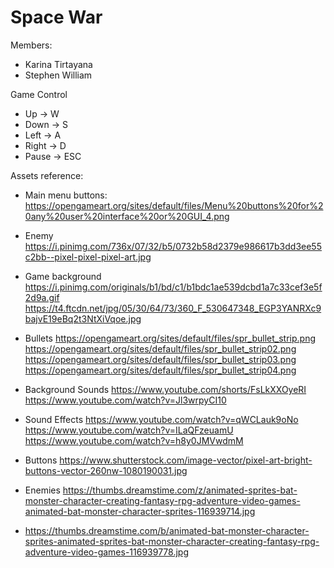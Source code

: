 # Space War


Members:
- Karina Tirtayana
- Stephen William


Game Control
- Up    -> W
- Down  -> S
- Left  -> A
- Right -> D
- Pause -> ESC


Assets reference:
- Main menu buttons:
    https://opengameart.org/sites/default/files/Menu%20buttons%20for%20any%20user%20interface%20or%20GUI_4.png

- Enemy
    https://i.pinimg.com/736x/07/32/b5/0732b58d2379e986617b3dd3ee55c2bb--pixel-pixel-pixel-art.jpg

- Game background
    https://i.pinimg.com/originals/b1/bd/c1/b1bdc1ae539dcbd1a7c33cef3e5f2d9a.gif
    https://t4.ftcdn.net/jpg/05/30/64/73/360_F_530647348_EGP3YANRXc9bajvE19eBq2t3NtXiVqoe.jpg

- Bullets
    https://opengameart.org/sites/default/files/spr_bullet_strip.png
    https://opengameart.org/sites/default/files/spr_bullet_strip02.png
    https://opengameart.org/sites/default/files/spr_bullet_strip03.png
    https://opengameart.org/sites/default/files/spr_bullet_strip04.png

- Background Sounds
    https://www.youtube.com/shorts/FsLkXXOyeRI
    https://www.youtube.com/watch?v=Jl3wrpyCI10

- Sound Effects
    https://www.youtube.com/watch?v=qWCLauk9oNo
    https://www.youtube.com/watch?v=ILaQFzeuamU
    https://www.youtube.com/watch?v=h8y0JMVwdmM

- Buttons
  https://www.shutterstock.com/image-vector/pixel-art-bright-buttons-vector-260nw-1080190031.jpg

- Enemies
  https://thumbs.dreamstime.com/z/animated-sprites-bat-monster-character-creating-fantasy-rpg-adventure-video-games-animated-bat-monster-character-sprites-116939714.jpg
- https://thumbs.dreamstime.com/b/animated-bat-monster-character-sprites-animated-sprites-bat-monster-character-creating-fantasy-rpg-adventure-video-games-116939778.jpg